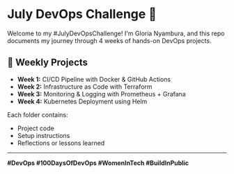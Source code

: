 # July DevOps Challenge 🚀

Welcome to my #JulyDevOpsChallenge! I'm Gloria Nyambura, and this repo documents my journey through 4 weeks of hands-on DevOps projects.

## 🔧 Weekly Projects

- **Week 1:** CI/CD Pipeline with Docker & GitHub Actions
- **Week 2:** Infrastructure as Code with Terraform
- **Week 3:** Monitoring & Logging with Prometheus + Grafana
- **Week 4:** Kubernetes Deployment using Helm

Each folder contains:
- Project code
- Setup instructions
- Reflections or lessons learned

---

**#DevOps #100DaysOfDevOps #WomenInTech #BuildInPublic**
 
